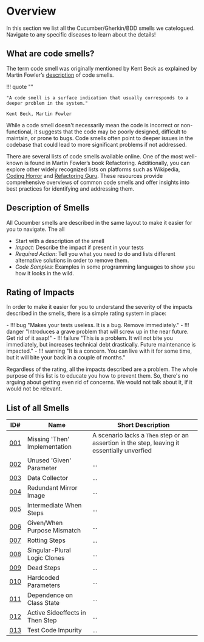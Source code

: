 # Overview
In this section we list all the Cucumber/Gherkin/BDD smells we catelogued. Navigate to any specific diseases to learn about the details!

## What are code smells?
The term code smell was originally mentioned by Kent Beck as explained by Martin Fowler’s [description](https://www.martinfowler.com/bliki/CodeSmell.html) of code smells.

!!! quote ""

    "A code smell is a surface indication that usually corresponds to a deeper problem in the system." 
    
    Kent Beck, Martin Fowler

While a code smell doesn't necessarily mean the code is incorrect or non-functional, it suggests that the code may be poorly designed, difficult to maintain, or prone to bugs. Code smells often point to deeper issues in the codebase that could lead to more significant problems if not addressed.

There are several lists of code smells available online. One of the most well-known is found in Martin Fowler’s book Refactoring. Additionally, you can explore other widely recognized lists on platforms such as Wikipedia, [Coding Horror](https://blog.codinghorror.com/code-smells/) and [Refactoring Guru](https://refactoring.guru/refactoring/smells). These resources provide comprehensive overviews of common code smells and offer insights into best practices for identifying and addressing them.

## Description of Smells
All Cucumber smells are described in the same layout to make it easier for you to navigate. The all

* Start with a description of the smell
* *Impact:* Describe the impact if present in your tests
* *Required Action*: Tell you what you need to do and lists different alternative solutions in order to remove them.
* *Code Samples*: Examples in some programming languages to show you how it looks in the wild.

## Rating of Impacts
In order to make it easier for you to understand the severity of the impacts described in the smells, there is a simple rating system in place:

<div class="grid cards" markdown>
- !!! bug "Makes your tests useless. It is a bug. Remove immediately."
- !!! danger "Introduces a grave problem that will screw up in the near future. Get rid of it asap!"
- !!! failure "This is a problem. It will not bite you immediately, but increases technical debt drastically. Future maintenance is impacted."
- !!! warning "It is a concern. You can live with it for some time, but it will bite your back in a couple of months."
</div>

Regardless of the rating, all the impacts described are a problem. The whole purpose of this list is to educate you how to prevent them. So, there's no arguing about getting even rid of concerns. We would not talk about it, if it would not be relevant.

## List of all Smells
| ID# | Name | Short Description |
|-----|------|-------------|
| [001](001-missing-then.md) | Missing 'Then' Implementation | A scenario lacks a `Then` step or an assertion in the step, leaving it essentially unverfied |
| [002](002-unused-given.md) | Unused 'Given' Parameter | ... |
| [003](003-data-collector.md) | Data Collector | ... |
| [004](004-redundant-mirror-image.md) | Redundant Mirror Image | ... |
| [005](005-intermediate-when-steps.md) | Intermediate When Steps | ... |
| [006](006-given-when-purpose-mismatch.md) | Given/When Purpose Mismatch | ... |
| [007](007-rotting-steps.md) | Rotting Steps | ... |
| [008](008-singular-plural-logic-clones.md) | Singular-Plural Logic Clones | ... |
| [009](009-dead-steps.md) | Dead Steps | ... |
| [010](010-hardcoded-parameters.md) | Hardcoded Parameters | ... |
| [011](011-dependence-on-class-state.md) | Dependence on Class State | ... |
| [012](012-active-sideeffects-in-then-step.md) | Active Sideeffects in Then Step | ... |
| [013](013-test-code-impurity.md) | Test Code Impurity | ... |
